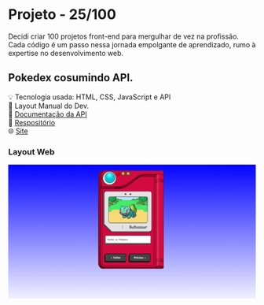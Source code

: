 # Projeto - 25/100

Decidi criar 100 projetos front-end para mergulhar de vez na profissão. Cada código é um passo nessa jornada empolgante de aprendizado, rumo à expertise no desenvolvimento web.

## Pokedex cosumindo API.

💡 Tecnologia usada: HTML, CSS, JavaScript e API <br>
📑 Layout Manual do Dev. <br>
📑 [Documentação da API](https://pokeapi.co/) <br>
📂 [Respositório](https://github.com/diego105xz/pokedex) <br>
🌐 [Site](https://diego105xz.github.io/pokedex/) <br>

### Layout Web
![WEB](https://github.com/diego105xz/RepositorioImg/blob/main/pokemonApiWeb.jpg)
